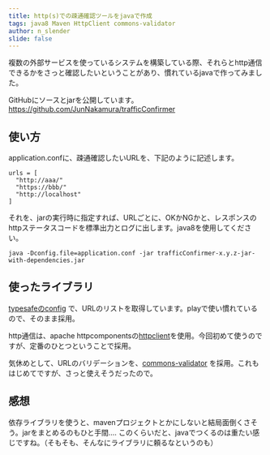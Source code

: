 ```yaml
---
title: http(s)での疎通確認ツールをjavaで作成
tags: java8 Maven HttpClient commons-validator
author: n_slender
slide: false
---
```

複数の外部サービスを使っているシステムを構築している際、それらとhttp通信できるかをさっと確認したいということがあり、慣れているjavaで作ってみました。

GitHubにソースとjarを公開しています。
https://github.com/JunNakamura/trafficConfirmer

## 使い方

application.confに、疎通確認したいURLを、下記のように記述します。

```
urls = [
  "http://aaa/"
  "https://bbb/"
  "http://localhost"
]
```

それを、jarの実行時に指定すれば、URLごとに、OKかNGかと、レスポンスのhttpステータスコードを標準出力とログに出します。java8を使用してください。

`
java -Dconfig.file=application.conf -jar trafficConfirmer-x.y.z-jar-with-dependencies.jar
`

## 使ったライブラリ

[typesafeのconfig](https://github.com/typesafehub/config) で、URLのリストを取得しています。playで使い慣れているので、そのまま採用。

http通信は、apache httpcomponentsの[httpclient](https://hc.apache.org/httpcomponents-client-ga/)を使用。今回初めて使うのですが、定番のひとつということで採用。

気休めとして、URLのバリデーションを、[commons-validator](https://commons.apache.org/proper/commons-validator/) を採用。これもはじめてですが、さっと使えそうだったので。

## 感想

依存ライブラリを使うと、mavenプロジェクトとかにしないと結局面倒くさそう。jarをまとめるのもひと手間....
このくらいだと、javaでつくるのは重たい感じですね。（そもそも、そんなにライブラリに頼るなというのも）



